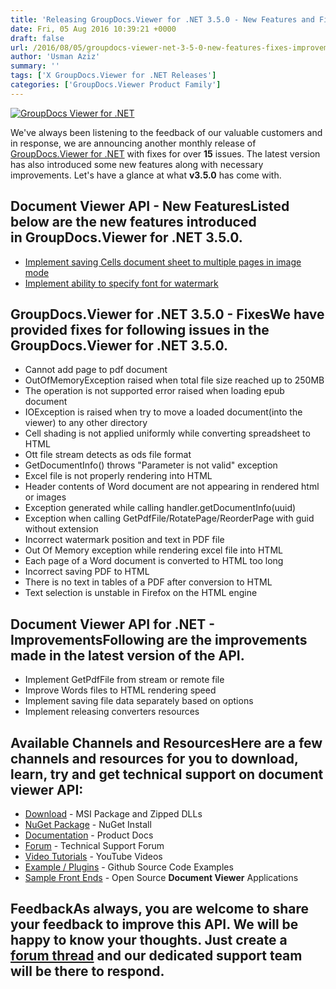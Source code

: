 ```yaml
---
title: 'Releasing GroupDocs.Viewer for .NET 3.5.0 - New Features and Fixes'
date: Fri, 05 Aug 2016 10:39:21 +0000
draft: false
url: /2016/08/05/groupdocs-viewer-net-3-5-0-new-features-fixes-improvements/
author: 'Usman Aziz'
summary: ''
tags: ['X GroupDocs.Viewer for .NET Releases']
categories: ['GroupDocs.Viewer Product Family']
---
```


[![GroupDocs Viewer for .NET](https://blog.groupdocs.com/wp-content/uploads/sites/4/2016/03/groupdocs-viewer.png)](http://groupdocs.com/dot-net/document-viewer-library)

We've always been listening to the feedback of our valuable customers and in response, we are announcing another monthly release of [GroupDocs.Viewer for .NET](http://www.groupdocs.com/dot-net/document-viewer-library "GroupDocs.Viewer for .NET") with fixes for over **15** issues. The latest version has also introduced some new features along with necessary improvements. Let's have a glance at what **v3.5.0** has come with.

## Document Viewer API - New FeaturesListed below are the new features introduced in **GroupDocs.Viewer for .NET 3.5.0**.

*   [Implement saving Cells document sheet to multiple pages in image mode](https://docs.groupdocs.com/viewer/net)
*   [Implement ability to specify font for watermark](https://docs.groupdocs.com/viewer/net)

## GroupDocs.Viewer for .NET 3.5.0 - FixesWe have provided fixes for following issues in the **GroupDocs.Viewer for .NET 3.5.0**.

*   Cannot add page to pdf document
*   OutOfMemoryException raised when total file size reached up to 250MB
*   The operation is not supported error raised when loading epub document
*   IOException is raised when try to move a loaded document(into the viewer) to any other directory
*   Cell shading is not applied uniformly while converting spreadsheet to HTML
*   Ott file stream detects as ods file format
*   GetDocumentInfo() throws "Parameter is not valid" exception
*   Excel file is not properly rendering into HTML
*   Header contents of Word document are not appearing in rendered html or images
*   Exception generated while calling handler.getDocumentInfo(uuid)
*   Exception when calling GetPdfFile/RotatePage/ReorderPage with guid without extension
*   Incorrect watermark position and text in PDF file
*   Out Of Memory exception while rendering excel file into HTML
*   Each page of a Word document is converted to HTML too long
*   Incorrect saving PDF to HTML
*   There is no text in tables of a PDF after conversion to HTML
*   Text selection is unstable in Firefox on the HTML engine

## Document Viewer API for .NET - ImprovementsFollowing are the improvements made in the latest version of the API.

*   Implement GetPdfFile from stream or remote file
*   Improve Words files to HTML rendering speed
*   Implement saving file data separately based on options
*   Implement releasing converters resources

## Available Channels and ResourcesHere are a few channels and resources for you to download, learn, try and get technical support on **document viewer API**:

*   [Download](http://groupdocs.com/Community/getting-started/dot-net/document-viewer-library.aspx "Download API") - MSI Package and Zipped DLLs
*   [NuGet Package](https://www.nuget.org/packages/groupdocs-viewer-dotnet/ "Install from NuGet Package") - NuGet Install
*   [Documentation](https://docs.groupdocs.com/viewer/net "Document Viewer API Documentation ") - Product Docs
*   [Forum](http://groupdocs.com/Community/forums/groupdocs.viewer-product-family/4/showforum.aspx "Technical Support Forum") - Technical Support Forum
*   [Video Tutorials](https://www.youtube.com/channel/UCgO8dwgI5KAsQCVegviVXYA/playlists "GroupDocs.Viewer video tutorials") - YouTube Videos
*   [Example / Plugins](https://github.com/groupdocsviewer/GroupDocs_Viewer_NET "download example project and front ends") - Github Source Code Examples
*   [Sample Front Ends](https://github.com/groupdocs-viewer/ "Open Source Document Viewer Applications") - Open Source **Document Viewer** Applications

## FeedbackAs always, you are welcome to share your feedback to improve this API. We will be happy to know your thoughts. Just create a [forum thread](http://groupdocs.com/Community/forums/groupdocs.viewer-product-family/4/showforum.aspx "Technical Support Forum") and our dedicated support team will be there to respond.




